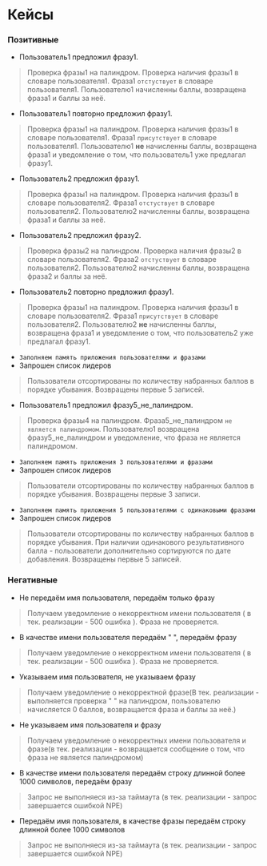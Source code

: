 Кейсы
=====================
### Позитивные

* Пользователь1 предложил фразу1.
>Проверка фразы1 на палиндром. Проверка наличия фразы1 в словаре пользователя1. Фраза1 `отстуствует` в словаре пользователя1. Пользователю1 начисленны баллы, возвращена фраза1 и баллы за неё.
* Пользователь1 повторно предложил фразу1.
>Проверка фразы1 на палиндром. Проверка наличия фразы1 в словаре пользователя1. Фраза1 `присутствует` в словаре пользователя1. Пользователю1 **не** начисленны баллы, возвращена фраза1 и уведомление о том, что пользователь1 уже предлагал фразу1.
* Пользователь2 предложил фразу1.
>Проверка фразы1 на палиндром. Проверка наличия фразы1 в словаре пользователя2. Фраза1 `отстуствует` в словаре пользователя2. Пользователю2 начисленны баллы, возвращена фраза1 и баллы за неё.
* Пользователь2 предложил фразу2.
>Проверка фразы2 на палиндром. Проверка наличия фразы2 в словаре пользователя2. Фраза2 `отстуствует` в словаре пользователя2. Пользователю2 начисленны баллы, возвращена фраза2 и баллы за неё.
* Пользователь2 повторно предложил фразу1.
>Проверка фразы1 на палиндром. Проверка наличия фразы1 в словаре пользователя2. Фраза1 `присутствует` в словаре пользователя2. Пользователю2 **не** начисленны баллы, возвращена фраза1 и уведомление о том, что пользователь2 уже предлагал фразу1.
* `Заполняем память приложения пользователями и фразами`
* Запрошен список лидеров
>Пользователи отсортированы по количеству набранных баллов в порядке убывания. Возвращены первые 5 записей.
* Пользователь1 предложил фразу5_не_палиндром.
>Проверка фразы4 на палиндром. Фраза5_не_палиндром `не является палиндромом`. Пользователю1 возвращена фразу5_не_палиндром и уведомление, что фраза не является палиндромом.
* `Заполняем память приложения 3 пользователями и фразами`
* Запрошен список лидеров
>Пользователи отсортированы по количеству набранных баллов в порядке убывания. Возвращены первые 3 записи.
* `Заполняем память приложения 5 пользователями с одинаковыми фразами`
* Запрошен список лидеров
>Пользователи отсортированы по количеству набранных баллов в порядке убывания. При наличии одинакового результативного балла - пользователи дополнительно сортируются по дате добавления. Возвращены первые 5 записей.

### Негативные

* Не передаём имя пользователя, передаём только фразу
>Получаем уведомление о некорректном имени пользователя ( в тек. реализации - 500 ошибка ). Фраза не проверяется.
* В качестве имени пользователя передаём " ", передаём фразу
>Получаем уведомление о некорректном имени пользователя ( в тек. реализации - 500 ошибка ). Фраза не проверяется.
* Указываем имя пользователя, не указываем фразу
>Получаем уведомление о некорректной фразе(В тек. реализации - выполняется проверка " " на палиндром, пользователю начисляется 0 баллов, возвращается фраза и баллы за неё.)
* Не указываем имя пользователя и фразу
>Получаем уведомление о некорректных имени пользователя и фразе(в тек. реализации - возвращается сообщение о том, что фраза не является палиндромом)
* В качестве имени пользователя передаём строку длинной более 1000 символов, передаём фразу
>Запрос не выполняеся из-за таймаута (в тек. реализации - запрос завершается ошибкой NPE)

* Передаём имя пользователя, в качестве фразы передаём строку длинной более 1000 символов
>Запрос не выполняеся из-за таймаута (в тек. реализации - запрос завершается ошибкой NPE)

